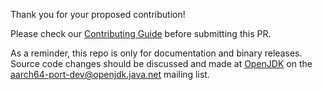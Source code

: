 Thank you for your proposed contribution!

Please check our [Contributing Guide](../CONTRIBUTING.md) before submitting this PR.

As a reminder, this repo is only for documentation and binary releases. Source code changes 
should be discussed and made at [OpenJDK](https://openjdk.java.net) on the 
[aarch64-port-dev@openjdk.java.net](http://mail.openjdk.java.net/mailman/listinfo/aarch64-port-dev) 
mailing list.